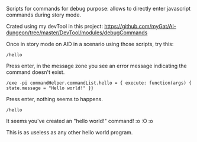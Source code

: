 Scripts for commands for debug purpose: allows to directly enter javascript commands during story mode. 

Crated using my devTool in this project: https://github.com/myGat/AI-dungeon/tree/master/DevTool/modules/debugCommands

Once in story mode on AID in a scenario using those scripts, try this: 

```/hello```

Press enter, in the message zone you see an error message indicating the command doesn't exist.

```/exe -pi commandHelper.commandList.hello = { execute: function(args) { state.message = "Hello world!" }}```

Press enter, nothing seems to happens.

```/hello```

It seems you've created an "hello world!" command! :o :O :o

This is as useless as any other hello world program.
